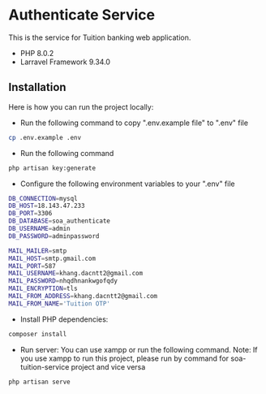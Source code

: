 # Authenticate Service

This is the service for Tuition banking web application.

- PHP 8.0.2
- Larravel Framework 9.34.0

## Installation

Here is how you can run the project locally:

- Run the following command to copy ".env.example file" to ".env" file

```bash
cp .env.example .env
```

- Run the following command

```bash
php artisan key:generate
```

- Configure the following environment variables to your ".env" file

```bash
DB_CONNECTION=mysql
DB_HOST=18.143.47.233
DB_PORT=3306
DB_DATABASE=soa_authenticate
DB_USERNAME=admin
DB_PASSWORD=adminpassword
```

```bash
MAIL_MAILER=smtp
MAIL_HOST=smtp.gmail.com
MAIL_PORT=587
MAIL_USERNAME=khang.dacntt2@gmail.com
MAIL_PASSWORD=nhqdhnankwgofqdy
MAIL_ENCRYPTION=tls
MAIL_FROM_ADDRESS=khang.dacntt2@gmail.com
MAIL_FROM_NAME='Tuition OTP'
```

- Install PHP dependencies:

```bash
composer install
```

- Run server: You can use xampp or run the following command.
Note: If you use xampp to run this project, please run by command for soa-tuition-service project and vice versa

```bash
php artisan serve
```